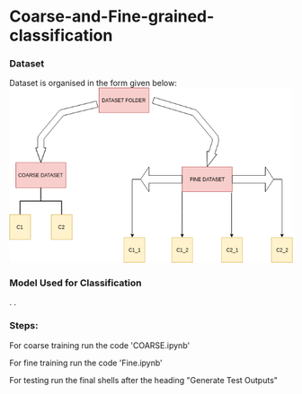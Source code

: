# Coarse-and-Fine-grained-classification

### Dataset
Dataset is organised in the form given below:
![alt text](https://raw.githubusercontent.com/spraphul/Coarse-and-Fine-grained-classification/master/1.png)

### Model Used for Classification
.
             .
 ### Steps:
 For coarse training run the code 'COARSE.ipynb'
 
 For fine training run the code 'Fine.ipynb'
 
 For testing run the final shells after the heading "Generate Test Outputs"   
 
